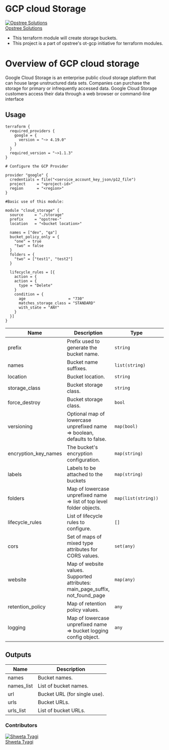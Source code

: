 # GCP cloud Storage

[![Opstree Solutions][opstree_avatar]][opstree_homepage]<br/>[Opstree Solutions][opstree_homepage] 

  [opstree_homepage]: https://opstree.github.io/
  [opstree_avatar]: https://img.cloudposse.com/150x150/https://github.com/opstree.png

  - This terraform module will create storage buckets.
  - This project is a part of opstree's ot-gcp initiative for terraform modules.

# Overview of GCP cloud storage
Google Cloud Storage is an enterprise public cloud storage platform that can house large unstructured data sets. Companies can purchase the storage for primary or infrequently accessed data. Google Cloud Storage customers access their data through a web browser or command-line interface

## Usage

```
terraform {
  required_providers {
    google = {
      version = "~> 4.19.0"
    }
  }
  required_version = "~>1.1.3"
}

# Configure the GCP Provider

provider "google" {
  credentials = file("<service_account_key_json/p12_file")
  project     = "<project-id>"
  region      = "<region>"
}

#Basic use of this module:

module "cloud_storage" {
  source     = "./storage"
  prefix     = "opstree-"
  location   = "<bucket location>"

  names = ["dev", "qa"]
  bucket_policy_only = {
    "one" = true
    "two" = false
  }
  folders = {
    "two" = ["test1", "test2"]
  }

  lifecycle_rules = [{
    action = {
    action = {
      type = "Delete"
    }
    condition = {
      age                   = "730"
      matches_storage_class = "STANDARD"
      with_state = "ANY"
    }
  }]
}

```

| Name | Description | Type | Default | Required |
|------|-------------|------|---------|:--------:|
| prefix | Prefix used to generate the bucket name. | `string` | n/a | yes |
| names | Bucket name suffixes. | `list(string)` | n/a | yes |
| location | Bucket location. | `string` | n/a | no |
| storage_class | Bucket storage class. | `string` | `STANDARD` | no |
| force_destroy | Bucket storage class. | `bool` | `false` | no |
| versioning | Optional map of lowercase unprefixed name => boolean, defaults to false. | `map(bool)` | `{}` | no |
| encryption_key_names | The bucket's encryption configuration. | `map(string)` | n/a | no |
| labels | Labels to be attached to the buckets | `map(string)` | `{}` | no |
| folders | Map of lowercase unprefixed name => list of top level folder objects. | `map(list(string))` | `{}` | no |
| lifecycle\_rules | List of lifecycle rules to configure.| `[]` | no |
| cors | Set of maps of mixed type attributes for CORS values. | `set(any)` | `[]` | no |
| website | Map of website values. Supported attributes: main\_page\_suffix, not\_found\_page | `map(any)` | `{}` | no |
| retention\_policy | Map of retention policy values. | `any` | `{}` | no |
| logging | Map of lowercase unprefixed name => bucket logging config object. | `any` | `{}` | no |


## Outputs

| Name | Description |
|------|-------------|
| names | Bucket names. |
| names\_list | List of bucket names. |
| url | Bucket URL (for single use). |
| urls | Bucket URLs. |
| urls\_list | List of bucket URLs. |


### Contributors

[![Shweta Tyagi][shweta_avatar]][shweta_homepage]<br/>[Shweta Tyagi][shweta_homepage] 

  [shweta_homepage]: https://github.com/shwetatyagi-ot
  [shweta_avatar]: https://img.cloudposse.com/75x75/https://github.com/shwetatyagi-ot.png